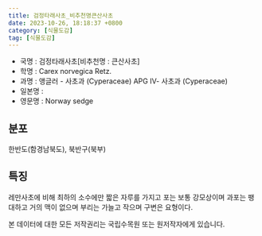 ```yaml
---
title: 검정타래사초_비추천명큰산사초
date: 2023-10-26, 18:18:37 +0800
category: [식물도감]
tag: [식물도감]
---
```




- 국명 : 검정타래사초[비추천명 : 큰산사초]
- 학명 : Carex norvegica Retz.
- 과명 : 앵글러 - 사초과 (Cyperaceae) APG Ⅳ- 사초과 (Cyperaceae)
- 일본명 : 
- 영문명 : Norway sedge


## 분포
한반도(함경남북도), 북반구(북부)
## 특징
레만사초에 비해 최하의 소수에만 짧은 자루를 가지고 포는 보통 강모상이며 과포는 팽대하고 거의 맥이 없으며 부리는 가늘고 작으며 구변은 요형이다.






본 데이터에 대한 모든 저작권리는 국립수목원 또는 원저작자에게 있습니다.
